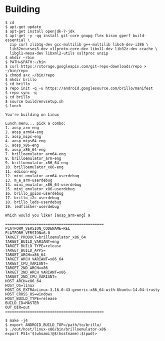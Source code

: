 Building
==

    $ cd
    $ apt-get update
    $ apt-get install openjdk-7-jdk
    $ apt-get -y -qq install git-core gnupg flex bison gperf build-essential \
      zip curl zlib1g-dev gcc-multilib g++-multilib libc6-dev-i386 \
      lib32ncurses5-dev x11proto-core-dev libx11-dev lib32z-dev ccache \
      libgl1-mesa-dev libxml2-utils xsltproc unzip
    $ mkdir ~/bin
    $ PATH=$PATH:~/bin
    $ curl https://storage.googleapis.com/git-repo-downloads/repo > ~/bin/repo
    $ chmod a+x ~/bin/repo
    $ mkdir brillo
    $ cd brillo
    $ repo init -q -u https://android.googlesource.com/brillo/manifest
    $ repo sync -q
    $ cd brillo
    $ source build/envsetup.sh
    $ lunch
    
    You're building on Linux

    Lunch menu... pick a combo:
    1. aosp_arm-eng
    2. aosp_arm64-eng
    3. aosp_mips-eng
    4. aosp_mips64-eng
    5. aosp_x86-eng
    6. aosp_x86_64-eng
    7. brilloemulator_arm64-eng
    8. brilloemulator_arm-eng
    9. brilloemulator_x86_64-eng
    10. brilloemulator_x86-eng
    11. edison-eng
    12. mini_emulator_arm64-userdebug
    13. m_e_arm-userdebug
    14. mini_emulator_x86_64-userdebug
    15. mini_emulator_x86-userdebug
    16. brillo_gpios-userdebug
    17. brillo_i2c-userdebug
    18. brillo_leds-userdebug
    19. ledflasher-userdebug
    
    Which would you like? [aosp_arm-eng] 9

    ============================================
    PLATFORM_VERSION_CODENAME=REL
    PLATFORM_VERSION=6.0
    TARGET_PRODUCT=brilloemulator_x86_64
    TARGET_BUILD_VARIANT=eng
    TARGET_BUILD_TYPE=release
    TARGET_BUILD_APPS=
    TARGET_ARCH=x86_64
    TARGET_ARCH_VARIANT=x86_64
    TARGET_CPU_VARIANT=
    TARGET_2ND_ARCH=x86
    TARGET_2ND_ARCH_VARIANT=x86
    TARGET_2ND_CPU_VARIANT=
    HOST_ARCH=x86_64
    HOST_OS=linux
    HOST_OS_EXTRA=Linux-3.16.0-43-generic-x86_64-with-Ubuntu-14.04-trusty
    HOST_CROSS_OS=windows
    HOST_BUILD_TYPE=release
    BUILD_ID=MASTER
    OUT_DIR=out
    ============================================
    
    $ make -j4
    $ export ANDROID_BUILD_TOP=/path/to/brillo/
    $ ./out/host/linux-x86/bin/brilloemulator-x86
    export PS1=’$(whoami)@$(hostname):$(pwd)> 
    

